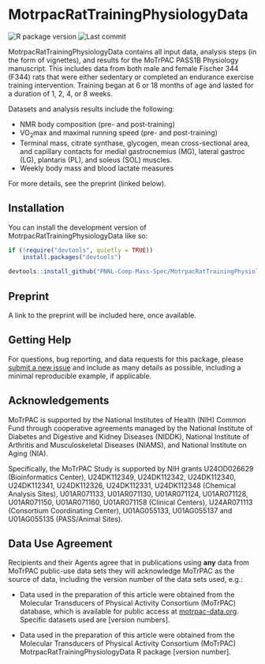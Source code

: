 # MotrpacRatTrainingPhysiologyData

<!-- badges: start -->
![R package version](https://img.shields.io/github/r-package/v/PNNL-Comp-Mass-Spec/MotrpacRatTrainingPhysiologyData?label=R%20package)
![Last commit](https://img.shields.io/github/last-commit/PNNL-Comp-Mass-Spec/MotrpacRatTrainingPhysiologyData/master)
<!-- badges: end -->

MotrpacRatTrainingPhysiologyData contains all input data, analysis steps (in the form of vignettes), and results for the MoTrPAC PASS1B Physiology manuscript. This includes data from both male and female Fischer 344 (F344) rats that were either sedentary or completed an endurance exercise training intervention. Training began at 6 or 18 months of age and lasted for a duration of 1, 2, 4, or 8 weeks.

Datasets and analysis results include the following:

-   NMR body composition (pre- and post-training)
-   VO$_2$max and maximal running speed (pre- and post-training)
-   Terminal mass, citrate synthase, glycogen, mean cross-sectional area, and capillary contacts for medial gastrocnemius (MG), lateral gastroc (LG), plantaris (PL), and soleus (SOL) muscles.
-   Weekly body mass and blood lactate measures

For more details, see the preprint (linked below).

## Installation

You can install the development version of MotrpacRatTrainingPhysiologyData like so:

``` r
if (!require("devtools", quietly = TRUE))
    install.packages("devtools")

devtools::install_github("PNNL-Comp-Mass-Spec/MotrpacRatTrainingPhysiologyData")
```

## Preprint

A link to the preprint will be included here, once available.

## Getting Help

For questions, bug reporting, and data requests for this package, please [submit a new issue](https://github.com/PNNL-Comp-Mass-Spec/MotrpacRatTrainingPhysiologyData/issues) and include as many details as possible, including a minimal reproducible example, if applicable.

## Acknowledgements

MoTrPAC is supported by the National Institutes of Health (NIH) Common Fund through cooperative agreements managed by the National Institute of Diabetes and Digestive and Kidney Diseases (NIDDK), National Institute of Arthritis and Musculoskeletal Diseases (NIAMS), and National Institute on Aging (NIA).

Specifically, the MoTrPAC Study is supported by NIH grants U24OD026629 (Bioinformatics Center), U24DK112349, U24DK112342, U24DK112340, U24DK112341, U24DK112326, U24DK112331, U24DK112348 (Chemical Analysis Sites), U01AR071133, U01AR071130, U01AR071124, U01AR071128, U01AR071150, U01AR071160, U01AR071158 (Clinical Centers), U24AR071113 (Consortium Coordinating Center), U01AG055133, U01AG055137 and U01AG055135 (PASS/Animal Sites).

## Data Use Agreement

Recipients and their Agents agree that in publications using **any** data from MoTrPAC public-use data sets they will acknowledge MoTrPAC as the source of data, including the version number of the data sets used, e.g.:

* Data used in the preparation of this article were obtained from the Molecular Transducers of Physical Activity Consortium (MoTrPAC) database, which is available for public access at [motrpac-data.org](motrpac-data.org). Specific datasets used are [version numbers].

* Data used in the preparation of this article were obtained from the Molecular Transducers of Physical Activity Consortium (MoTrPAC) MotrpacRatTrainingPhysiologyData R package [version number].

